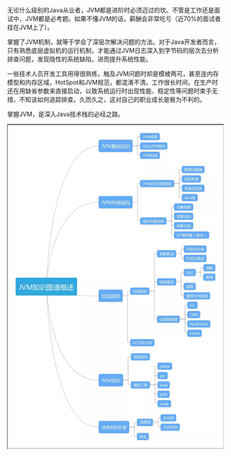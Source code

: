 无论什么级别的Java从业者，JVM都是进阶时必须迈过的坎。不管是工作还是面试中，JVM都是必考题。如果不懂JVM的话，薪酬会非常吃亏（近70%的面试者挂在JVM上了）。


掌握了JVM机制，就等于学会了深层次解决问题的方法。对于Java开发者而言，只有熟悉底层虚拟机的运行机制，才能通过JVM日志深入到字节码的层次去分析排查问题，发现隐性的系统缺陷，进而提升系统性能。


一些技术人员开发工具用得很熟练，触及JVM问题时却是模棱两可，甚至连内存模型和内存区域，HotSpot和JVM规范，都混淆不清。工作很长时间，在生产时还在用缺省参数来直接启动，以致系统运行时出现性能、稳定性等问题时束手无措，不知该如何追踪排查。久而久之，这对自己的职业成长是极为不利的。


掌握JVM，是深入Java技术栈的必经之路。

![jv.png](pictures/HsJXU8S4oVtCTM7.png)